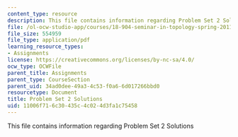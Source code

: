 ```yaml
---
content_type: resource
description: This file contains information regarding Problem Set 2 Solutions
file: /ol-ocw-studio-app/courses/18-904-seminar-in-topology-spring-2011/11006f716c30435c4c024d3fa1c75458_MIT18_904S11_solns2.pdf
file_size: 554959
file_type: application/pdf
learning_resource_types:
- Assignments
license: https://creativecommons.org/licenses/by-nc-sa/4.0/
ocw_type: OCWFile
parent_title: Assignments
parent_type: CourseSection
parent_uid: 34ad0dee-49a3-4c53-f0a6-6d017266bbd0
resourcetype: Document
title: Problem Set 2 Solutions
uid: 11006f71-6c30-435c-4c02-4d3fa1c75458
---
```

This file contains information regarding Problem Set 2 Solutions
